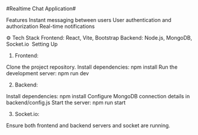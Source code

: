
#Realtime Chat Application#

Features
Instant messaging between users
User authentication and authorization
Real-time notifications


⚙️ Tech Stack
Frontend: React, Vite, Bootstrap
Backend: Node.js, MongoDB, Socket.io
️ Setting Up

1. Frontend:

Clone the project repository.
Install dependencies: npm install
Run the development server: npm run dev

2. Backend:

Install dependencies: npm install
Configure MongoDB connection details in backend/config.js
Start the server: npm run start

3. Socket.io:

Ensure both frontend and backend servers and socket are running.
